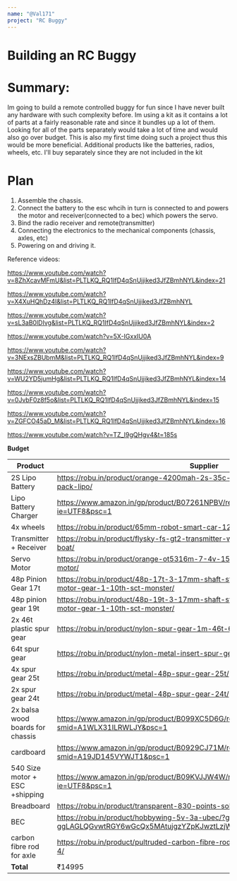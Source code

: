 ```yaml
---
name: "@Val171"
project: "RC Buggy"
---
```

# Building an RC Buggy

# Summary:

Im going to build a remote controlled buggy for fun since I have never built any hardware with such complexity before. Im using a kit as it contains a lot of parts at 
a fairly reasonable rate and since it bundles up a lot of them. Looking for all of the parts separately would take a lot of time and would also go over budget. This
is also my first time doing such a project thus this would be more beneficial. Additional products like the batteries, radios, wheels, etc. I'll buy separately since
they are not included in the kit

# Plan

1. Assemble the chassis.
2. Connect the battery to the esc whcih in turn is connected to and powers the motor and receiver(connected to a bec) which powers the servo.
3. Bind the radio receiver and remote(transmitter)
4. Connecting the electronics to the mechanical components (chassis, axles, etc)
5. Powering on and driving it.

Reference videos:

https://www.youtube.com/watch?v=8ZhXcavMFmU&list=PLTLKQ_RQ1IfD4qSnUjjiked3JfZBmhNYL&index=21

https://www.youtube.com/watch?v=X4XuHQhDz4I&list=PLTLKQ_RQ1IfD4qSnUjjiked3JfZBmhNYL

https://www.youtube.com/watch?v=sL3aB0lDIvg&list=PLTLKQ_RQ1IfD4qSnUjjiked3JfZBmhNYL&index=2

https://www.youtube.com/watch?v=5X-IGxxIU0A

https://www.youtube.com/watch?v=3NExsZBUbmM&list=PLTLKQ_RQ1IfD4qSnUjjiked3JfZBmhNYL&index=9

https://www.youtube.com/watch?v=WU2YD5jumHg&list=PLTLKQ_RQ1IfD4qSnUjjiked3JfZBmhNYL&index=14

https://www.youtube.com/watch?v=0JvbF0z8f5o&list=PLTLKQ_RQ1IfD4qSnUjjiked3JfZBmhNYL&index=15

https://www.youtube.com/watch?v=ZGFCO45aD_M&list=PLTLKQ_RQ1IfD4qSnUjjiked3JfZBmhNYL&index=16

https://www.youtube.com/watch?v=TZ_I9gQHgv4&t=185s



**Budget**


| **Product**                        | **Supplier**                                                                                              | **Cost** |
|------------------------------------|-----------------------------------------------------------------------------------------------------------|----------|
|2S Lipo Battery                     |https://robu.in/product/orange-4200mah-2s-35c-7-4v-lithium-polymer-battery-pack-lipo/                  |₹2299 |
|Lipo Battery Charger                |https://www.amazon.in/gp/product/B07261NPBV/ref=ppx_yo_dt_b_asin_title_o01_s00?ie=UTF8&psc=1             |₹501     |
|4x wheels| https://robu.in/product/65mm-robot-smart-car-12-rim-wheel-silver/       | ₹572 |
|Transmitter + Receiver              |https://robu.in/product/flysky-fs-gt2-transmitter-with-fs-gr3e-receiver-for-rc-car-boat/                   |₹2190     |
|Servo Motor                         |https://robu.in/product/orange-ot5316m-7-4v-15kg-cm-metal-gear-digital-servo-motor/                        |₹1349     |
| 48p Pinion Gear   17t               |https://robu.in/product/48p-17t-3-17mm-shaft-steel-pinion-gear-for-rc-hobby-motor-gear-1-10th-sct-monster/|₹139    |
|48p pinion gear 19t|https://robu.in/product/48p-19t-3-17mm-shaft-steel-pinion-gear-for-rc-hobby-motor-gear-1-10th-sct-monster/ |₹139|
|2x 46t plastic spur gear| https://robu.in/product/nylon-spur-gear-1m-46t-6-46/ |₹298|
|64t spur gear|https://robu.in/product/nylon-metal-insert-spur-gear-1m-64t-5-64/|₹199|
|4x spur gear 25t|https://robu.in/product/metal-48p-spur-gear-25t/| ₹356|
|2x spur gear 24t|https://robu.in/product/metal-48p-spur-gear-24t/| ₹258|
|2x balsa wood boards for chassis|https://www.amazon.in/gp/product/B099XC5D6G/ref=ox_sc_act_title_1?smid=A1WLX31ILRWLJY&psc=1|₹2400|
|cardboard|https://www.amazon.in/gp/product/B0929CJ71M/ref=ox_sc_act_title_2?smid=A19JD145VYWJT1&psc=1|₹220|
|540 Size motor + ESC +shipping      |https://www.amazon.in/gp/product/B09KVJJW4W/ref=ppx_yo_dt_b_asin_title_o00_s00?ie=UTF8&psc=1|₹2721.99|
| Breadboard                       |https://robu.in/product/transparent-830-points-solderless-breadboard/|₹111 |
|BEC|https://robu.in/product/hobbywing-5v-3a-ubec/?gclid=CjwKCAiAqt-dBhBcEiwATw-ggLAGLQGvwtRGY6wGcQx5MAtujgzYZpKJwztLzjWYquTyeLxi5rhJ3hoCqskQAvD_BwE|₹290|
|carbon fibre rod for axle| https://robu.in/product/pultruded-carbon-fibre-rod-solid-3mm-1000mm-pack-of-4/|₹ 799|
|**Total**                           |                                                                                               ₹14995     |$184|        
